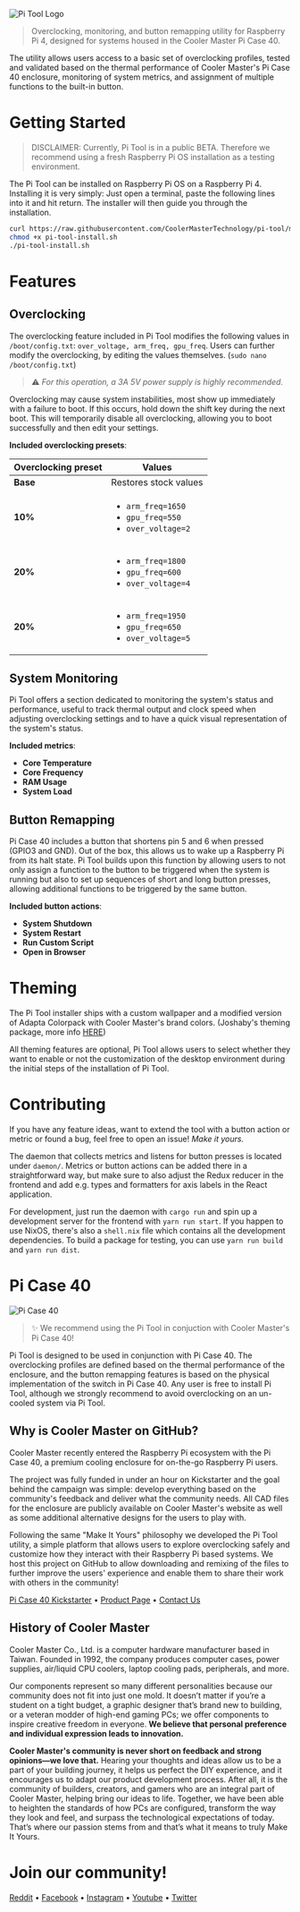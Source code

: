 ![Pi Tool Logo](https://i.imgur.com/Mjtqx6w.png)

> Overclocking, monitoring, and button remapping utility for Raspberry Pi 4, designed for systems housed in the Cooler Master Pi Case 40.

The utility allows users access to a basic set of overclocking profiles, tested and validated based on the thermal performance of Cooler Master's Pi Case 40 enclosure, monitoring of system metrics, and assignment of multiple functions to the built-in button.

# Getting Started

> DISCLAIMER: Currently, Pi Tool is in a public BETA. Therefore we recommend using a fresh Raspberry Pi OS installation as a testing environment. 


The Pi Tool can be installed on Raspberry Pi OS on a Raspberry Pi 4. Installing it is very simply: Just open a terminal, paste the following lines into it and hit return. The installer will then guide you through the installation. 

```sh
curl https://raw.githubusercontent.com/CoolerMasterTechnology/pi-tool/master/install.sh -o pi-tool-install.sh
chmod +x pi-tool-install.sh
./pi-tool-install.sh
```

# Features

## Overclocking

The overclocking feature included in Pi Tool modifies the following values in `/boot/config.txt`: `over_voltage, arm_freq, gpu_freq`. Users can further modify the overclocking, by editing the values themselves. (`sudo nano /boot/config.txt`)

> :warning: *For this operation, a 3A 5V power supply is highly recommended.*

Overclocking may cause system instabilities, most show up immediately with a failure to boot. If this occurs, hold down the shift key during the next boot. This will temporarily disable all overclocking, allowing you to boot successfully and then edit your settings.

**Included overclocking presets**:

| Overclocking preset | Values |
|------------|----------|
| **Base** | Restores stock values |
| **10%** | <ul><li><code>arm_freq=1650</code></li><li><code>gpu_freq=550</code></li><li><code>over_voltage=2</code></li></ul> |
| **20%** | <ul><li><code>arm_freq=1800</code></li><li><code>gpu_freq=600</code></li><li><code>over_voltage=4</code></li></ul> |
| **20%** | <ul><li><code>arm_freq=1950</code></li><li><code>gpu_freq=650</code></li><li><code>over_voltage=5</code></li></ul> |

## System Monitoring

Pi Tool offers a section dedicated to monitoring the system's status and performance, useful to track thermal output and clock speed when adjusting overclocking settings and to have a quick visual representation of the system's status.

**Included metrics**:
- **Core Temperature**
- **Core Frequency**
- **RAM Usage**
- **System Load**

## Button Remapping

Pi Case 40 includes a button that shortens pin 5 and 6 when pressed (GPIO3 and GND). Out of the box, this allows us to wake up a Raspberry Pi from its halt state. Pi Tool builds upon this function by allowing users to not only assign a function to the button to be triggered when the system is running but also to set up sequences of short and long button presses, allowing additional functions to be triggered by the same button.

**Included button actions**:
- **System Shutdown**
- **System Restart**
- **Run Custom Script**
- **Open in Browser**

# Theming

The Pi Tool installer ships with a custom wallpaper and a modified version of Adapta Colorpack with Cooler Master's brand colors. (Joshaby's theming package, more info [HERE](https://github.com/Joshaby/Adapta-Colorpack))

All theming features are optional, Pi Tool allows users to select whether they want to enable or not the customization of the desktop environment during the initial steps of the installation of Pi Tool.

# Contributing

If you have any feature ideas, want to extend the tool with a button action or metric or found a bug, feel free to open an issue! *Make it yours.*

The daemon that collects metrics and listens for button presses is located under `daemon/`. Metrics or button actions can be added there in a straightforward way, but make sure to also adjust the Redux reducer in the frontend and add e.g. types and formatters for axis labels in the React application. 

For development, just run the daemon with `cargo run` and spin up a development server for the frontend with `yarn run start`. If you happen to use NixOS, there's also a `shell.nix` file which contains all the development dependencies. To build a package for testing, you can use `yarn run build` and `yarn run dist`.

# Pi Case 40

![Pi Case 40](https://ksr-ugc.imgix.net/assets/029/816/736/669da923362c4a113ce24401f08e11e6_original.png?ixlib=rb-2.1.0&crop=faces&w=1024&h=576&fit=crop&v=1594745435&auto=format&frame=1&q=92&s=b9f5d6055d6a3c2f8c1ea377f06bf08c)

> :sparkles: We recommend using the Pi Tool in conjuction with Cooler Master's Pi Case 40!

Pi Tool is designed to be used in conjunction with Pi Case 40. The overclocking profiles are defined based on the thermal performance of the enclosure, and the button remapping features is based on the physical implementation of the switch in Pi Case 40. Any user is free to install Pi Tool, although we strongly recommend to avoid overclocking on an un-cooled system via Pi Tool.

## Why is Cooler Master on GitHub?

Cooler Master recently entered the Raspberry Pi ecosystem with the Pi Case 40, a premium cooling enclosure for on-the-go Raspberry Pi users.

The project was fully funded in under an hour on Kickstarter and the goal behind the campaign was simple: develop everything based on the community's feedback and deliver what the community needs. All CAD files for the enclosure are publicly available on Cooler Master's website as well as some additional alternative designs for the users to play with.

Following the same "Make It Yours" philosophy we developed the Pi Tool utility, a simple platform that allows users to explore overclocking safely and customize how they interact with their Raspberry Pi based systems. We host this project on GitHub to allow downloading and remixing of the files to further improve the users' experience and enable them to share their work with others in the community!

[Pi Case 40 Kickstarter](https://www.kickstarter.com/projects/coolermaster/pi-case-40) • [Product Page](http://www.coolermaster.com/catalog/cases/raspberry-pi/pi-case-40/) • [Contact Us](https://account.coolermaster.com/IntroSupport.aspx)

## History of Cooler Master

Cooler Master Co., Ltd. is a computer hardware manufacturer based in Taiwan. Founded in 1992, the company produces computer cases, power supplies, air/liquid CPU coolers, laptop cooling pads, peripherals, and more.

Our components represent so many different personalities because our community does not fit into just one mold. It doesn’t matter if you’re a student on a tight budget, a graphic designer that’s brand new to building, or a veteran modder of high-end gaming PCs; we offer components to inspire creative freedom in everyone. **We believe that personal preference and individual expression leads to innovation.**

**Cooler Master's community is never short on feedback and strong opinions—we love that.** Hearing your thoughts and ideas allow us to be a part of your building journey, it helps us perfect the DIY experience, and it encourages us to adapt our product development process. After all, it is the community of builders, creators, and gamers who are an integral part of Cooler Master, helping bring our ideas to life. Together, we have been able to heighten the standards of how PCs are configured, transform the way they look and feel, and surpass the technological expectations of today. That’s where our passion stems from and that’s what it means to truly Make It Yours.

# Join our community!

[Reddit](https://www.reddit.com/r/coolermaster/) • [Facebook](https://www.facebook.com/coolermaster/) • [Instagram](https://www.instagram.com/coolermaster/) • [Youtube](https://www.youtube.com/channel/UCojNjp-K3t9NyTTlsFXQkGA) • [Twitter](https://twitter.com/CoolerMaster)
